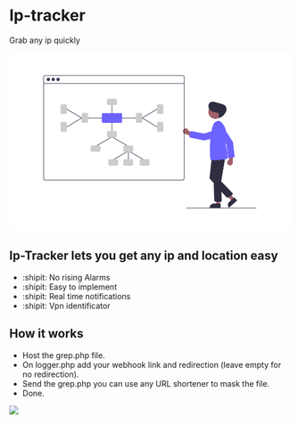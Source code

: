 # Ip-tracker
Grab any ip quickly



<p align="center">

  <img src="https://raw.githubusercontent.com/carlostkd/ip-tracker/main/mind_map.png">

</p>

## Ip-Tracker lets you get any ip and location easy

- :shipit: No rising Alarms
- :shipit: Easy to implement
- :shipit: Real time notifications
- :shipit: Vpn identificator

## How it works

- Host the grep.php file.
- On logger.php add your webhook link and redirection (leave empty for no redirection).
- Send the grep.php you can use any URL shortener to mask the file.
- Done.

<img src="https://forthebadge.com/images/badges/ages-18.svg">

